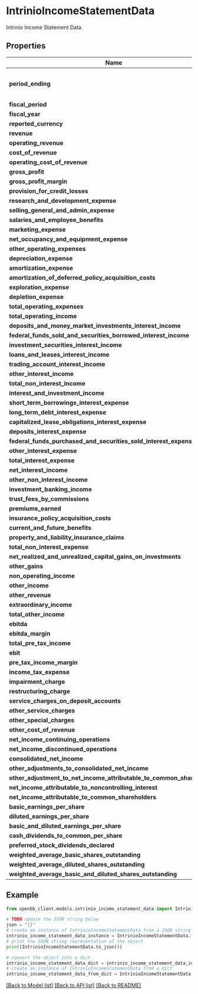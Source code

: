 # IntrinioIncomeStatementData

Intrinio Income Statement Data.

## Properties

Name | Type | Description | Notes
------------ | ------------- | ------------- | -------------
**period_ending** | **date** | The end date of the reporting period. | 
**fiscal_period** | **str** |  | [optional] 
**fiscal_year** | **int** |  | [optional] 
**reported_currency** | **str** |  | [optional] 
**revenue** | **float** |  | [optional] 
**operating_revenue** | **float** |  | [optional] 
**cost_of_revenue** | **float** |  | [optional] 
**operating_cost_of_revenue** | **float** |  | [optional] 
**gross_profit** | **float** |  | [optional] 
**gross_profit_margin** | **float** |  | [optional] 
**provision_for_credit_losses** | **float** |  | [optional] 
**research_and_development_expense** | **float** |  | [optional] 
**selling_general_and_admin_expense** | **float** |  | [optional] 
**salaries_and_employee_benefits** | **float** |  | [optional] 
**marketing_expense** | **float** |  | [optional] 
**net_occupancy_and_equipment_expense** | **float** |  | [optional] 
**other_operating_expenses** | **float** |  | [optional] 
**depreciation_expense** | **float** |  | [optional] 
**amortization_expense** | **float** |  | [optional] 
**amortization_of_deferred_policy_acquisition_costs** | **float** |  | [optional] 
**exploration_expense** | **float** |  | [optional] 
**depletion_expense** | **float** |  | [optional] 
**total_operating_expenses** | **float** |  | [optional] 
**total_operating_income** | **float** |  | [optional] 
**deposits_and_money_market_investments_interest_income** | **float** |  | [optional] 
**federal_funds_sold_and_securities_borrowed_interest_income** | **float** |  | [optional] 
**investment_securities_interest_income** | **float** |  | [optional] 
**loans_and_leases_interest_income** | **float** |  | [optional] 
**trading_account_interest_income** | **float** |  | [optional] 
**other_interest_income** | **float** |  | [optional] 
**total_non_interest_income** | **float** |  | [optional] 
**interest_and_investment_income** | **float** |  | [optional] 
**short_term_borrowings_interest_expense** | **float** |  | [optional] 
**long_term_debt_interest_expense** | **float** |  | [optional] 
**capitalized_lease_obligations_interest_expense** | **float** |  | [optional] 
**deposits_interest_expense** | **float** |  | [optional] 
**federal_funds_purchased_and_securities_sold_interest_expense** | **float** |  | [optional] 
**other_interest_expense** | **float** |  | [optional] 
**total_interest_expense** | **float** |  | [optional] 
**net_interest_income** | **float** |  | [optional] 
**other_non_interest_income** | **float** |  | [optional] 
**investment_banking_income** | **float** |  | [optional] 
**trust_fees_by_commissions** | **float** |  | [optional] 
**premiums_earned** | **float** |  | [optional] 
**insurance_policy_acquisition_costs** | **float** |  | [optional] 
**current_and_future_benefits** | **float** |  | [optional] 
**property_and_liability_insurance_claims** | **float** |  | [optional] 
**total_non_interest_expense** | **float** |  | [optional] 
**net_realized_and_unrealized_capital_gains_on_investments** | **float** |  | [optional] 
**other_gains** | **float** |  | [optional] 
**non_operating_income** | **float** |  | [optional] 
**other_income** | **float** |  | [optional] 
**other_revenue** | **float** |  | [optional] 
**extraordinary_income** | **float** |  | [optional] 
**total_other_income** | **float** |  | [optional] 
**ebitda** | **float** |  | [optional] 
**ebitda_margin** | **float** |  | [optional] 
**total_pre_tax_income** | **float** |  | [optional] 
**ebit** | **float** |  | [optional] 
**pre_tax_income_margin** | **float** |  | [optional] 
**income_tax_expense** | **float** |  | [optional] 
**impairment_charge** | **float** |  | [optional] 
**restructuring_charge** | **float** |  | [optional] 
**service_charges_on_deposit_accounts** | **float** |  | [optional] 
**other_service_charges** | **float** |  | [optional] 
**other_special_charges** | **float** |  | [optional] 
**other_cost_of_revenue** | **float** |  | [optional] 
**net_income_continuing_operations** | **float** |  | [optional] 
**net_income_discontinued_operations** | **float** |  | [optional] 
**consolidated_net_income** | **float** |  | [optional] 
**other_adjustments_to_consolidated_net_income** | **float** |  | [optional] 
**other_adjustment_to_net_income_attributable_to_common_shareholders** | **float** |  | [optional] 
**net_income_attributable_to_noncontrolling_interest** | **float** |  | [optional] 
**net_income_attributable_to_common_shareholders** | **float** |  | [optional] 
**basic_earnings_per_share** | **float** |  | [optional] 
**diluted_earnings_per_share** | **float** |  | [optional] 
**basic_and_diluted_earnings_per_share** | **float** |  | [optional] 
**cash_dividends_to_common_per_share** | **float** |  | [optional] 
**preferred_stock_dividends_declared** | **float** |  | [optional] 
**weighted_average_basic_shares_outstanding** | **float** |  | [optional] 
**weighted_average_diluted_shares_outstanding** | **float** |  | [optional] 
**weighted_average_basic_and_diluted_shares_outstanding** | **float** |  | [optional] 

## Example

```python
from openbb_client.models.intrinio_income_statement_data import IntrinioIncomeStatementData

# TODO update the JSON string below
json = "{}"
# create an instance of IntrinioIncomeStatementData from a JSON string
intrinio_income_statement_data_instance = IntrinioIncomeStatementData.from_json(json)
# print the JSON string representation of the object
print(IntrinioIncomeStatementData.to_json())

# convert the object into a dict
intrinio_income_statement_data_dict = intrinio_income_statement_data_instance.to_dict()
# create an instance of IntrinioIncomeStatementData from a dict
intrinio_income_statement_data_from_dict = IntrinioIncomeStatementData.from_dict(intrinio_income_statement_data_dict)
```
[[Back to Model list]](../README.md#documentation-for-models) [[Back to API list]](../README.md#documentation-for-api-endpoints) [[Back to README]](../README.md)


